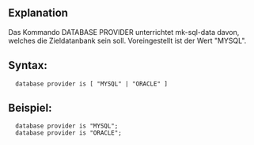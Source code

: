 ## Explanation

Das Kommando DATABASE PROVIDER unterrichtet mk-sql-data davon, welches die Zieldatanbank sein soll. Voreingestellt ist der Wert "MYSQL".


## Syntax:
```
  database provider is [ "MYSQL" | "ORACLE" ]
```

## Beispiel:
```
  database provider is "MYSQL";
  database provider is "ORACLE";
```